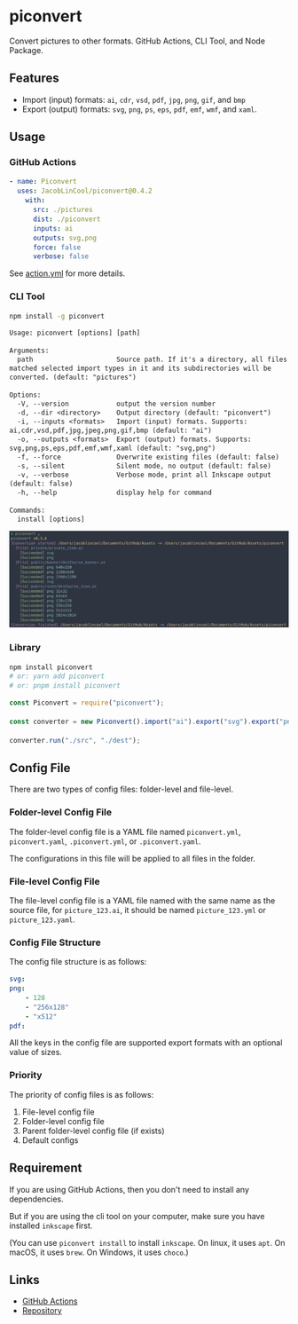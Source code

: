 # piconvert

Convert pictures to other formats. GitHub Actions, CLI Tool, and Node Package.

## Features

-   Import (input) formats: `ai`, `cdr`, `vsd`, `pdf`, `jpg`, `png`, `gif`, and `bmp`
-   Export (output) formats: `svg`, `png`, `ps`, `eps`, `pdf`, `emf`, `wmf`, and `xaml`.

## Usage

### GitHub Actions

```yaml
- name: Piconvert
  uses: JacobLinCool/piconvert@0.4.2
    with:
      src: ./pictures
      dist: ./piconvert
      inputs: ai
      outputs: svg,png
      force: false
      verbose: false
```

See [action.yml](./action.yml) for more details.

### CLI Tool

```bash
npm install -g piconvert
```

```
Usage: piconvert [options] [path]

Arguments:
  path                     Source path. If it's a directory, all files matched selected import types in it and its subdirectories will be converted. (default: "pictures")

Options:
  -V, --version            output the version number
  -d, --dir <directory>    Output directory (default: "piconvert")
  -i, --inputs <formats>   Import (input) formats. Supports: ai,cdr,vsd,pdf,jpg,jpeg,png,gif,bmp (default: "ai")
  -o, --outputs <formats>  Export (output) formats. Supports: svg,png,ps,eps,pdf,emf,wmf,xaml (default: "svg,png")
  -f, --force              Overwrite existing files (default: false)
  -s, --silent             Silent mode, no output (default: false)
  -v, --verbose            Verbose mode, print all Inkscape output (default: false)
  -h, --help               display help for command

Commands:
  install [options]
```

![CLI Demo](images/piconvert-demo.png)

### Library

```bash
npm install piconvert
# or: yarn add piconvert
# or: pnpm install piconvert
```

```javascript
const Piconvert = require("piconvert");

const converter = new Piconvert().import("ai").export("svg").export("png", [128, 256, "256x128", "x512"]);

converter.run("./src", "./dest");
```

## Config File

There are two types of config files: folder-level and file-level.

### Folder-level Config File

The folder-level config file is a YAML file named `piconvert.yml`, `piconvert.yaml`, `.piconvert.yml`, or `.piconvert.yaml`.

The configurations in this file will be applied to all files in the folder.

### File-level Config File

The file-level config file is a YAML file named with the same name as the source file, for `picture_123.ai`, it should be named `picture_123.yml` or `picture_123.yaml`.

### Config File Structure

The config file structure is as follows:

```yaml
svg:
png:
    - 128
    - "256x128"
    - "x512"
pdf:
```

All the keys in the config file are supported export formats with an optional value of sizes.

### Priority

The priority of config files is as follows:

1. File-level config file
2. Folder-level config file
3. Parent folder-level config file (if exists)
4. Default configs

## Requirement

If you are using GitHub Actions, then you don't need to install any dependencies.

But if you are using the cli tool on your computer, make sure you have installed `inkscape` first.

(You can use `piconvert install` to install `inkscape`. On linux, it uses `apt`. On macOS, it uses `brew`. On Windows, it uses `choco`.)

## Links

-   [GitHub Actions](https://github.com/marketplace/actions/piconvert)
-   [Repository](https://github.com/JacobLinCool/piconvert)
